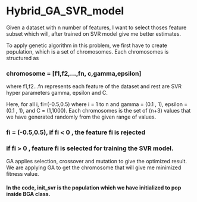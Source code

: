 # Hybrid_GA_SVR_model

Given a dataset with n number of features, I want to select thoses feature subset which will, after trained on SVR model give me better estimates. 

To apply genetic algorithm in this problem, we first have to create population, which is a set of chromosomes. Each chromosomes is structured as 

### chromosome = [f1,f2,...,fn, c,gamma,epsilon] 

where f1,f2...fn represents each feature of the dataset and rest are SVR hyper parameters gamma, epsilon and C.

Here, for all i, fi=(-0.5,0.5) where i = 1 to n and gamma = (0.1 , 1), epsilon = (0.1 , 1), and C = (1,1000).
Each chromosomes is the set of (n+3) values that we have generated randomly from the given range of values.

### fi = (-0.5,0.5), if  fi < 0 , the feature fi is rejected
###                  if fi > 0 , feature fi is selected for training the SVR model.
                 
                 
GA applies selection, crossover and mutation to give the optimized result. We are applying GA to get the chromosome that will give me minimized fitness value.

#### In the code, init_svr is the population which we have initialized to pop inside BGA class.
                 
                 
